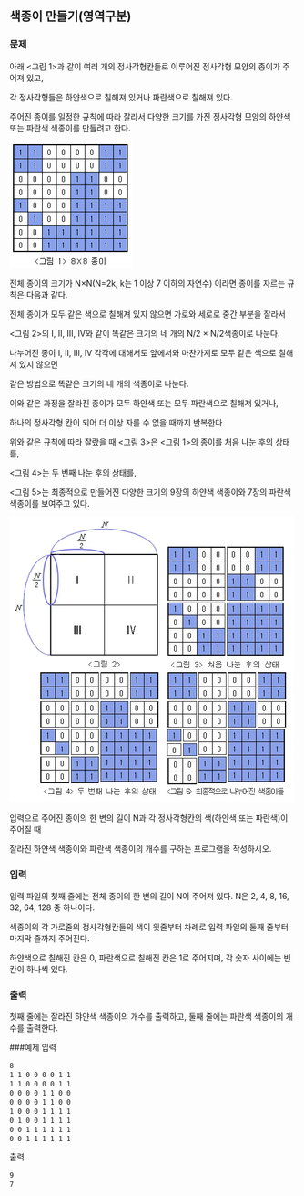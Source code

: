 ## 색종이 만들기(영역구분)

### 문제


아래 <그림 1>과 같이 여러 개의 정사각형칸들로 이루어진 정사각형 모양의 종이가 주어져 있고,

각 정사각형들은 하얀색으로 칠해져 있거나 파란색으로 칠해져 있다.

주어진 종이를 일정한 규칙에 따라 잘라서 다양한 크기를 가진 정사각형 모양의 하얀색 또는 파란색 색종이를 만들려고 한다.

![그림01](25_fig_01.png)


전체 종이의 크기가 N×N(N=2k, k는 1 이상 7 이하의 자연수) 이라면 종이를 자르는 규칙은 다음과 같다.



전체 종이가 모두 같은 색으로 칠해져 있지 않으면 가로와 세로로 중간 부분을 잘라서

<그림 2>의 I, II, III, IV와 같이 똑같은 크기의 네 개의 N/2 × N/2색종이로 나눈다.

나누어진 종이 I, II, III, IV 각각에 대해서도 앞에서와 마찬가지로 모두 같은 색으로 칠해져 있지 않으면

같은 방법으로 똑같은 크기의 네 개의 색종이로 나눈다.

이와 같은 과정을 잘라진 종이가 모두 하얀색 또는 모두 파란색으로 칠해져 있거나,

하나의 정사각형 칸이 되어 더 이상 자를 수 없을 때까지 반복한다.



위와 같은 규칙에 따라 잘랐을 때 <그림 3>은 <그림 1>의 종이를 처음 나눈 후의 상태를,

<그림 4>는 두 번째 나눈 후의 상태를,

<그림 5>는 최종적으로 만들어진 다양한 크기의 9장의 하얀색 색종이와 7장의 파란색 색종이를 보여주고 있다.

![그림02](25_fig_02.png)

입력으로 주어진 종이의 한 변의 길이 N과 각 정사각형칸의 색(하얀색 또는 파란색)이 주어질 때

잘라진 하얀색 색종이와 파란색 색종이의 개수를 구하는 프로그램을 작성하시오.


### 입력
입력 파일의 첫째 줄에는 전체 종이의 한 변의 길이 N이 주어져 있다. N은 2, 4, 8, 16, 32, 64, 128 중 하나이다.

색종이의 각 가로줄의 정사각형칸들의 색이 윗줄부터 차례로 입력 파일의 둘째 줄부터 마지막 줄까지 주어진다.

하얀색으로 칠해진 칸은 0, 파란색으로 칠해진 칸은 1로 주어지며, 각 숫자 사이에는 빈칸이 하나씩 있다.


### 출력
첫째 줄에는 잘라진 햐얀색 색종이의 개수를 출력하고, 둘째 줄에는 파란색 색종이의 개수를 출력한다.


###예제
입력
```
8
1 1 0 0 0 0 1 1
1 1 0 0 0 0 1 1
0 0 0 0 1 1 0 0
0 0 0 0 1 1 0 0
1 0 0 0 1 1 1 1
0 1 0 0 1 1 1 1
0 0 1 1 1 1 1 1
0 0 1 1 1 1 1 1
```

출력
```
9
7
```